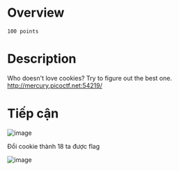 # Overview #
`100 points `

# Description #
Who doesn't love cookies? Try to figure out the best one. http://mercury.picoctf.net:54219/

# Tiếp cận #
![image](https://github.com/hgiang20/PicoCTF_Writeup/assets/130575510/dd8affd9-e32e-469a-b07a-431cf7e4cb06)

Đổi cookie thành 18 ta được flag

![image](https://github.com/hgiang20/PicoCTF_Writeup/assets/130575510/47abf988-4277-43db-8e73-bbf42bcaf695)
